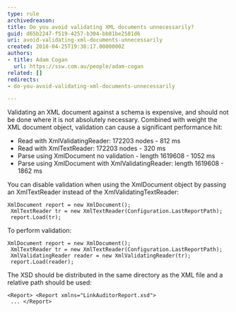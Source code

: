 ```yaml
---
type: rule
archivedreason: 
title: Do you avoid validating XML documents unnecessarily?
guid: d65b2247-f519-4257-b304-bb81be2581d6
uri: avoid-validating-xml-documents-unnecessarily
created: 2018-04-25T19:38:17.0000000Z
authors:
- title: Adam Cogan
  url: https://ssw.com.au/people/adam-cogan
related: []
redirects:
- do-you-avoid-validating-xml-documents-unnecessarily

---
```


Validating an XML document against a schema is expensive, and should not be done where it is not absolutely necessary. Combined with weight the XML document object, validation can cause a significant performance hit:

* Read with XmlValidatingReader: 172203 nodes - 812 ms
* Read with XmlTextReader: 172203 nodes - 320 ms
* Parse using XmlDocument no validation - length 1619608 - 1052 ms
* Parse using XmlDocument with XmlValidatingReader: length 1619608 - 1862 ms


You can disable validation when using the XmlDocument object by passing an XmlTextReader instead of the XmlValidatingTextReader:

<!--endintro-->



```
XmlDocument report = new XmlDocument();
 XmlTextReader tr = new XmlTextReader(Configuration.LastReportPath);
 report.Load(tr);
```



To perform validation:



```
XmlDocument report = new XmlDocument();
 XmlTextReader tr = new XmlTextReader(Configuration.LastReportPath);
 XmlValidatingReader reader = new XmlValidatingReader(tr);
 report.Load(reader);
```



The XSD should be distributed in the same directory as the XML file and a relative path should be used:



```
<Report> <Report xmlns="LinkAuditorReport.xsd">
 ... </Report>
```
